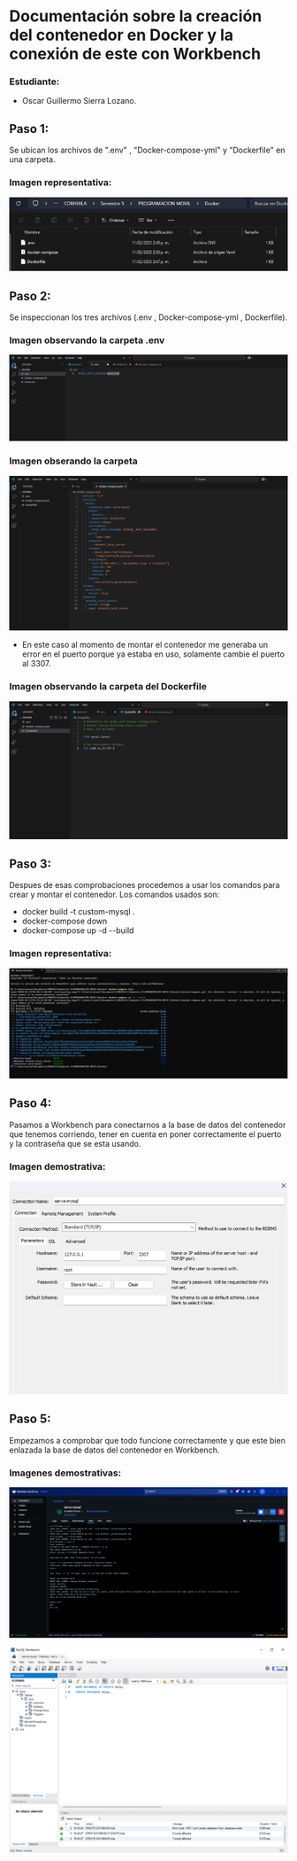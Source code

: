# Documentación sobre la creación del contenedor en Docker y la conexión de este con Workbench

### Estudiante:
- Oscar Guillermo Sierra Lozano.

## Paso 1:
Se ubican los archivos de ".env" , "Docker-compose-yml" y "Dockerfile" en una carpeta.

### Imagen representativa:
![Imagen](img/folder.png)

## Paso 2:
Se inspeccionan los tres archivos (.env , Docker-compose-yml , Dockerfile).

### Imagen observando la carpeta .env
![Imagen .env](img/img_.env.png)

### Imagen obserando la carpeta 
![Imagen docker-compose.yml](img/img_docker-compose.yml.png)
- En este caso al momento de montar el contenedor me generaba un error en el puerto porque ya estaba en uso, solamente cambie el puerto al 3307.

### Imagen observando la carpeta del Dockerfile
![Imagen Dockerfile](img/img_Dockerfile.png)

## Paso 3:
Despues de esas comprobaciones procedemos a usar los comandos para crear y montar el contenedor.
Los comandos usados son:
- docker build -t custom-mysql .
- docker-compose down
- docker-compose up -d --build

### Imagen representativa:
![Imagen comando en terminal](img/cmd.png)

## Paso 4: 
Pasamos a Workbench para conectarnos a la base de datos del contenedor que tenemos corriendo, tener en cuenta en poner correctamente el puerto y la contraseña que se esta usando.

### Imagen demostrativa:
![Imagen Workbench](img/img_workbench.png)

## Paso 5:
Empezamos a comprobar que todo funcione correctamente y que este bien enlazada la base de datos del contenedor en Workbench.

### Imagenes demostrativas:
![Imagen creando una base de datos en la terminal](img/img_db_terminal.png)

![Imagen mostrando la base de datos en Workbench](img/img_bd.png)
